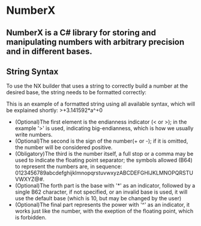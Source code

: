 # NumberX

NumberX is a C# library for storing and manipulating numbers with arbitrary precision and in different bases.
---
## String Syntax

To use the NX builder that uses a string to correctly build a number at the desired base, the string needs to be formatted correctly:

This is an example of a formatted string using all available syntax, which will be explained shortly: >+3.141592*a^+0

* (Optional)The first element is the endianness indicator (< or >); in the example '>' is used, indicating big-endianness, which is how we usually write numbers.
* (Optional)The second is the sign of the number(+ or -); if it is omitted,
the number will be considered positive.
* (Obligatory)The third is the number itself, a full stop or a comma may be used to indicate the floating point separator; the symbols allowed (B64) to represent the numbers are, in sequence: 0123456789abcdefghijklmnopqrstuvwxyzABCDEFGHIJKLMNOPQRSTUVWXYZ@#.
* (Optional)The forth part is the base with '*' as an indicator, followed by a single B62 character, if not specified, or an invalid base is used, it will use the default base (which is 10, but may be changed by the user)
* (Optional)The final part represents the power with '^' as an indicator, it works just like the number, with the exeption of the floating point, which is forbidden.
